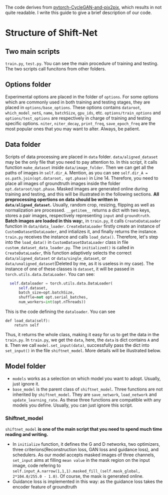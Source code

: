 The code derives from [pytorch-CycleGAN-and-pix2pix](https://github.com/junyanz/pytorch-CycleGAN-and-pix2pix), which results in not quite readable. I write this guide to give a brief description of our code.

# Structure of Shift-Net
## Two main scripts
`train.py`, `test.py`. You can see the main procedure of training and testing. The two scripts call funcitons from other folders.

## Options folder
Experimental options are placed in the folder of `options`. For some options which are commonly used in both training and testing stages, they are placed in `options/base_options`. These options contains `dataroot`, `which_model_netG`, `name`, `batchSize`, `gpu_ids`, etc. `options/train_options` and `options/test_options` are respectively in charge of training and testing specific options. `niter`, `niter_decay`, `print_freq`, `save_epoch_freq` are the most popular ones that you may want to alter. Always, be patient.

## Data folder
Scripts of data processing are placed in `data` folder. `data/aligned_dataset` may be the only file that you need to pay attention to. In this script, it calls function `make_dataset` inside `data/image_folder`. Then we can get all the paths
of images in `self.dir_A`. Mention, as you can see `self.dir_A = os.path.join(opt.dataroot, opt.phase)` in Line 14. Therefore, you need to place all images of groundtruth images inside the folder `opt.dataroot/opt.phase`. Masked images are generated online during training and testing, and this will be illustrated in the following sections. **All preprocessing opertions on data should be  written in `data/aligned_dataset`.** Usually, random crop, resizing, flipping as well as normalization are processed. `__getitem__` returns a dict with two keys, stores a pair images, respectively representing `input` and `groundtruth`. **Batch images are loaded in this way:**, in `train.py`, it calls `CreateDataLoader` function in `data/data_loader`. `CreateDataLoader` firstly create an instance of `CustomDatasetDataLoader`, and intializes it, and finally returns the instance. `train.py` receives the instance and calls `load_data()`. Therefore, let's step into the `load_data()` in `CustomDatasetDataLoader` class in file `custom_dataset_data_loader.py`. 
The `initialized()` is called in `CreateDataLoader`, this function adaptively selects the correct `data/aligned_dataset` or `data/single_dataset`, or `data/unaligned_dataset`(Deleted by me, as it is useless in my case). The instance of one of these classes is `dataset`, it will be passed in `torch.utils.data.DataLoader`. You can see:
```python
  self.dataloader = torch.utils.data.DataLoader(
      self.dataset,
      batch_size=opt.batchSize,
      shuffle=not opt.serial_batches,
      num_workers=int(opt.nThreads))
```
This is the code defining the `dataloader`.
You can see
```
def load_data(self):
    return self
```
Thus, it returns the whole class, making it easy for us to get the data in the `train.py`. In `train.py`, we get the `data`,
here, the `data` is dict contains `A` and `B`. Then we call `model.set_input(data)`, successfully pass the dict into `set_input()` in the file `shiftnet_model`.  More details will be illustrated below.

## Model folder
- `models` works as a selection on which model you want to adopt. Usually, just ignore it.
- `base_model` is the parent class of `shiftnet_model`. Three functions are not inherited by `shiftnet_model`. They are `save_network`, `load_network` and `update_learning_rate`. As these three functions are compatible with any models you define. Usually, you can just ignore this script.

### Shiftnet_model
`shiftnet_model` **is one of the main script that you need to spend much time reading and writing.** 
- In `initialize` function, it defines the G and D networks, two optimizers, three criterions(Reconstruction loss, GAN loss and guidance loss), and schedulers. As our model accepts masked images of three channels, `set_input` aims at filling `mean value` in the mask region on the input image, code refering to `self.input_A.narrow(1,1,1).masked_fill_(self.mask_global, 2*104.0/255.0 - 1.0)`. Of course, the mask is generated online.
- Guidance loss is implemented in this way: as the guidance loss takes the encoder feature of groundtruth
